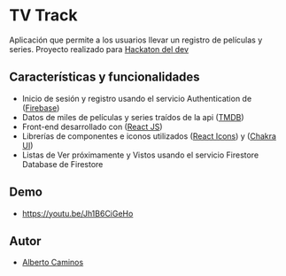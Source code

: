 # TV Track

Aplicación que permite a los usuarios llevar un registro de películas y series.
Proyecto realizado para [Hackaton del dev](https://www.lahackathondeldev.com/)

## Características y funcionalidades

 - Inicio de sesión y registro usando el servicio Authentication de ([Firebase](https://developer.themoviedb.org/docs/getting-started))
 - Datos de miles de películas y series traídos de la api ([TMDB](https://developer.themoviedb.org/docs/getting-started))
 - Front-end desarrollado con ([React JS](https://es.react.dev/))
 - Librerías de componentes e iconos utilizados ([React Icons](https://react-icons.github.io/react-icons/)) y ([Chakra UI](https://v2.chakra-ui.com/))
 - Listas de Ver próximamente y Vistos usando el servicio Firestore Database de Firestore

## Demo

 - https://youtu.be/Jh1B6CiGeHo

## Autor

 - [Alberto Caminos](https://albertocaminos.vercel.app/)